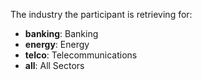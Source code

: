 The industry the participant is retrieving for:
- **banking**: Banking
- **energy**: Energy
- **telco**: Telecommunications
- **all**: All Sectors

